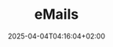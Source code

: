 ---
weight: 999
title: "eMails"
description: "[Exchange](./emails/exchange) • [Postfix](./emails/postfix) • [SPF](./emails/spf) • [Spamassassin](./emails/spamassassin)"
icon: "host"
date: "2025-04-04T04:16:04+02:00"
lastmod: "2025-04-04T04:16:04+02:00"
toc: true
---